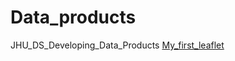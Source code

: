 # Data_products
JHU_DS_Developing_Data_Products 
[My_first_leaflet](http://rpubs.com/NadiaStavisky/533716)
